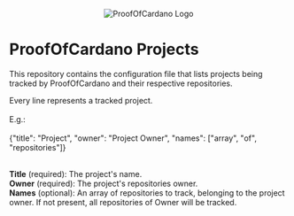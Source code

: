 <p align="center">
  <img src="https://github.com/ProofOfCardano/Projects/raw/main/proofofcardano.jpeg" alt="ProofOfCardano Logo" align="center">
</p>

<h1>ProofOfCardano Projects</h1>

<p>This repository contains the configuration file that lists projects being tracked by ProofOfCardano and their respective repositories.</p>

<p>
Every line represents a tracked project.<br />
<br />
E.g.:<br />
<br />
{"title": "Project", "owner": "Project Owner", "names": ["array", "of", "repositories"]}<br />
<br />

<strong>Title</strong> (required): The project's name.<br />
<strong>Owner</strong> (required): The project's repositories owner.<br />
<strong>Names</strong> (optional): An array of repositories to track, belonging to the project owner. If not present, all repositories of Owner will be tracked.<br />

</p>
